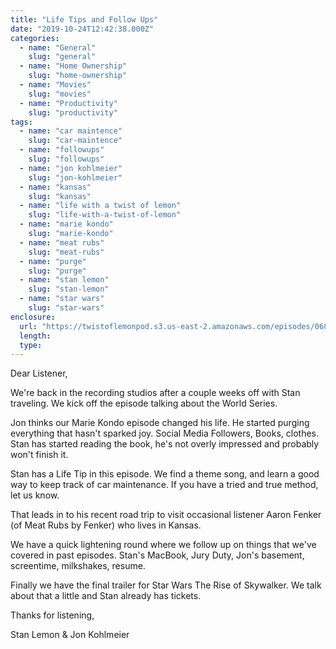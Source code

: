 ```yaml
---
title: "Life Tips and Follow Ups​"
date: "2019-10-24T12:42:38.000Z"
categories:
  - name: "General"
    slug: "general"
  - name: "Home Ownership"
    slug: "home-ownership"
  - name: "Movies"
    slug: "movies"
  - name: "Productivity"
    slug: "productivity"
tags:
  - name: "car maintence"
    slug: "car-maintence"
  - name: "followups"
    slug: "followups"
  - name: "jon kohlmeier"
    slug: "jon-kohlmeier"
  - name: "kansas"
    slug: "kansas"
  - name: "life with a twist of lemon"
    slug: "life-with-a-twist-of-lemon"
  - name: "marie kondo"
    slug: "marie-kondo"
  - name: "meat rubs"
    slug: "meat-rubs"
  - name: "purge"
    slug: "purge"
  - name: "stan lemon"
    slug: "stan-lemon"
  - name: "star wars"
    slug: "star-wars"
enclosure:
  url: "https://twistoflemonpod.s3.us-east-2.amazonaws.com/episodes/068-lwatol-20191024.mp3"
  length:
  type:
---
```


Dear Listener,

We're back in the recording studios after a couple weeks off with Stan traveling. We kick off the episode talking about the World Series.

Jon thinks our Marie Kondo episode changed his life. He started purging everything that hasn't sparked joy. Social Media Followers, Books, clothes. Stan has started reading the book, he's not overly impressed and probably won't finish it.

Stan has a Life Tip in this episode. We find a theme song, and learn a good way to keep track of car maintenance. If you have a tried and true method, let us know.

That leads in to his recent road trip to visit occasional listener Aaron Fenker (of Meat Rubs by Fenker) who lives in Kansas.

We have a quick lightening round where we follow up on things that we've covered in past episodes. Stan's MacBook, Jury Duty, Jon's basement, screentime, milkshakes, resume.

Finally we have the final trailer for Star Wars The Rise of Skywalker. We talk about that a little and Stan already has tickets.

Thanks for listening,

Stan Lemon & Jon Kohlmeier
